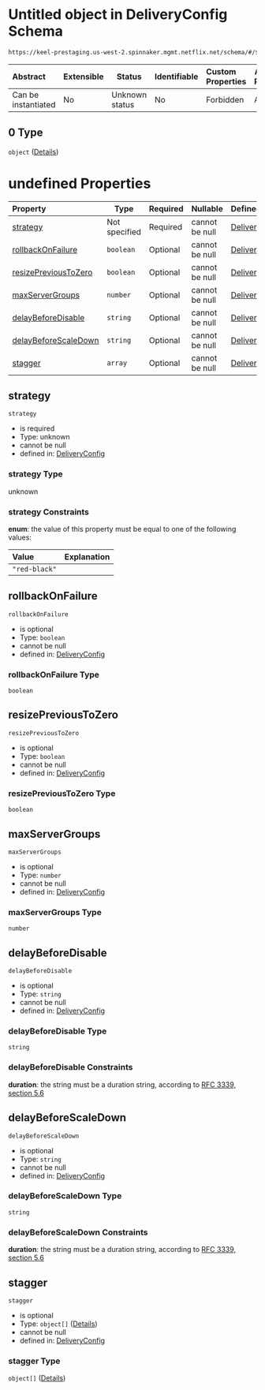 # Untitled object in DeliveryConfig Schema

```txt
https://keel-prestaging.us-west-2.spinnaker.mgmt.netflix.net/schema/#/$defs/ClusterDeployStrategy/oneOf/0
```




| Abstract            | Extensible | Status         | Identifiable | Custom Properties | Additional Properties | Access Restrictions | Defined In                                                    |
| :------------------ | ---------- | -------------- | ------------ | :---------------- | --------------------- | ------------------- | ------------------------------------------------------------- |
| Can be instantiated | No         | Unknown status | No           | Forbidden         | Allowed               | none                | [keel.schema.json\*](keel.schema.json "open original schema") |

## 0 Type

`object` ([Details](keel-defs-redblack.md))

# undefined Properties

| Property                                      | Type          | Required | Nullable       | Defined by                                                                                                                                                                                          |
| :-------------------------------------------- | ------------- | -------- | -------------- | :-------------------------------------------------------------------------------------------------------------------------------------------------------------------------------------------------- |
| [strategy](#strategy)                         | Not specified | Required | cannot be null | [DeliveryConfig](keel-defs-redblack-properties-strategy.md "https&#x3A;//keel-prestaging.us-west-2.spinnaker.mgmt.netflix.net/schema/#/$defs/RedBlack/properties/strategy")                         |
| [rollbackOnFailure](#rollbackOnFailure)       | `boolean`     | Optional | cannot be null | [DeliveryConfig](keel-defs-redblack-properties-rollbackonfailure.md "https&#x3A;//keel-prestaging.us-west-2.spinnaker.mgmt.netflix.net/schema/#/$defs/RedBlack/properties/rollbackOnFailure")       |
| [resizePreviousToZero](#resizePreviousToZero) | `boolean`     | Optional | cannot be null | [DeliveryConfig](keel-defs-redblack-properties-resizeprevioustozero.md "https&#x3A;//keel-prestaging.us-west-2.spinnaker.mgmt.netflix.net/schema/#/$defs/RedBlack/properties/resizePreviousToZero") |
| [maxServerGroups](#maxServerGroups)           | `number`      | Optional | cannot be null | [DeliveryConfig](keel-defs-redblack-properties-maxservergroups.md "https&#x3A;//keel-prestaging.us-west-2.spinnaker.mgmt.netflix.net/schema/#/$defs/RedBlack/properties/maxServerGroups")           |
| [delayBeforeDisable](#delayBeforeDisable)     | `string`      | Optional | cannot be null | [DeliveryConfig](keel-defs-redblack-properties-delaybeforedisable.md "https&#x3A;//keel-prestaging.us-west-2.spinnaker.mgmt.netflix.net/schema/#/$defs/RedBlack/properties/delayBeforeDisable")     |
| [delayBeforeScaleDown](#delayBeforeScaleDown) | `string`      | Optional | cannot be null | [DeliveryConfig](keel-defs-redblack-properties-delaybeforescaledown.md "https&#x3A;//keel-prestaging.us-west-2.spinnaker.mgmt.netflix.net/schema/#/$defs/RedBlack/properties/delayBeforeScaleDown") |
| [stagger](#stagger)                           | `array`       | Optional | cannot be null | [DeliveryConfig](keel-defs-redblack-properties-stagger.md "https&#x3A;//keel-prestaging.us-west-2.spinnaker.mgmt.netflix.net/schema/#/$defs/RedBlack/properties/stagger")                           |

## strategy




`strategy`

-   is required
-   Type: unknown
-   cannot be null
-   defined in: [DeliveryConfig](keel-defs-redblack-properties-strategy.md "https&#x3A;//keel-prestaging.us-west-2.spinnaker.mgmt.netflix.net/schema/#/$defs/RedBlack/properties/strategy")

### strategy Type

unknown

### strategy Constraints

**enum**: the value of this property must be equal to one of the following values:

| Value         | Explanation |
| :------------ | ----------- |
| `"red-black"` |             |

## rollbackOnFailure




`rollbackOnFailure`

-   is optional
-   Type: `boolean`
-   cannot be null
-   defined in: [DeliveryConfig](keel-defs-redblack-properties-rollbackonfailure.md "https&#x3A;//keel-prestaging.us-west-2.spinnaker.mgmt.netflix.net/schema/#/$defs/RedBlack/properties/rollbackOnFailure")

### rollbackOnFailure Type

`boolean`

## resizePreviousToZero




`resizePreviousToZero`

-   is optional
-   Type: `boolean`
-   cannot be null
-   defined in: [DeliveryConfig](keel-defs-redblack-properties-resizeprevioustozero.md "https&#x3A;//keel-prestaging.us-west-2.spinnaker.mgmt.netflix.net/schema/#/$defs/RedBlack/properties/resizePreviousToZero")

### resizePreviousToZero Type

`boolean`

## maxServerGroups




`maxServerGroups`

-   is optional
-   Type: `number`
-   cannot be null
-   defined in: [DeliveryConfig](keel-defs-redblack-properties-maxservergroups.md "https&#x3A;//keel-prestaging.us-west-2.spinnaker.mgmt.netflix.net/schema/#/$defs/RedBlack/properties/maxServerGroups")

### maxServerGroups Type

`number`

## delayBeforeDisable




`delayBeforeDisable`

-   is optional
-   Type: `string`
-   cannot be null
-   defined in: [DeliveryConfig](keel-defs-redblack-properties-delaybeforedisable.md "https&#x3A;//keel-prestaging.us-west-2.spinnaker.mgmt.netflix.net/schema/#/$defs/RedBlack/properties/delayBeforeDisable")

### delayBeforeDisable Type

`string`

### delayBeforeDisable Constraints

**duration**: the string must be a duration string, according to [RFC 3339, section 5.6](https://tools.ietf.org/html/rfc3339 "check the specification")

## delayBeforeScaleDown




`delayBeforeScaleDown`

-   is optional
-   Type: `string`
-   cannot be null
-   defined in: [DeliveryConfig](keel-defs-redblack-properties-delaybeforescaledown.md "https&#x3A;//keel-prestaging.us-west-2.spinnaker.mgmt.netflix.net/schema/#/$defs/RedBlack/properties/delayBeforeScaleDown")

### delayBeforeScaleDown Type

`string`

### delayBeforeScaleDown Constraints

**duration**: the string must be a duration string, according to [RFC 3339, section 5.6](https://tools.ietf.org/html/rfc3339 "check the specification")

## stagger




`stagger`

-   is optional
-   Type: `object[]` ([Details](keel-defs-staggeredregion.md))
-   cannot be null
-   defined in: [DeliveryConfig](keel-defs-redblack-properties-stagger.md "https&#x3A;//keel-prestaging.us-west-2.spinnaker.mgmt.netflix.net/schema/#/$defs/RedBlack/properties/stagger")

### stagger Type

`object[]` ([Details](keel-defs-staggeredregion.md))
